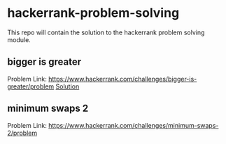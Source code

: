 # hackerrank-problem-solving

This repo will contain the solution to the hackerrank problem solving module. 


## bigger is greater 
Problem Link: https://www.hackerrank.com/challenges/bigger-is-greater/problem
<a href="https://github.com/zenius/hackerrank-problem-solving/blob/master/bigger-is-greater">Solution</a>

## minimum swaps 2
Problem Link: https://www.hackerrank.com/challenges/minimum-swaps-2/problem
